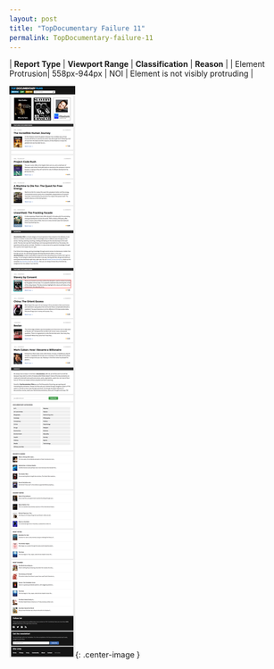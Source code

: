 ```yaml
---
layout: post
title: "TopDocumentary Failure 11"
permalink: TopDocumentary-failure-11
---
```

| **Report Type** | **Viewport Range** | **Classification** | **Reason** |
| Element Protrusion| 558px-944px | NOI | Element is not visibly protruding | 

![Screenshot of the fault](assets/images/TopDocumentary/fault11/overflow-Width751.png){: .center-image }